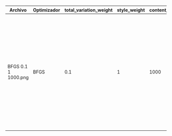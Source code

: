 | Archivo | Optimizador | total_variation_weight | style_weight | content_weight | Image |
| --- | --- | --- | --- | --- | --- |
| BFGS 0.1 1 1000.png | BFGS | 0.1 | 1 | 1000 | <img style="-webkit-user-select: none;margin: auto;cursor: zoom-in;background-color: hsl(0, 0%, 90%);transition: background-color 300ms;" src="https://raw.githubusercontent.com/LCaravaggio/DeepLearning_ITBA/main/CV/TPFinal/Images/BFGS%200.1%201%201000.png" width="460" height="355"> | 
